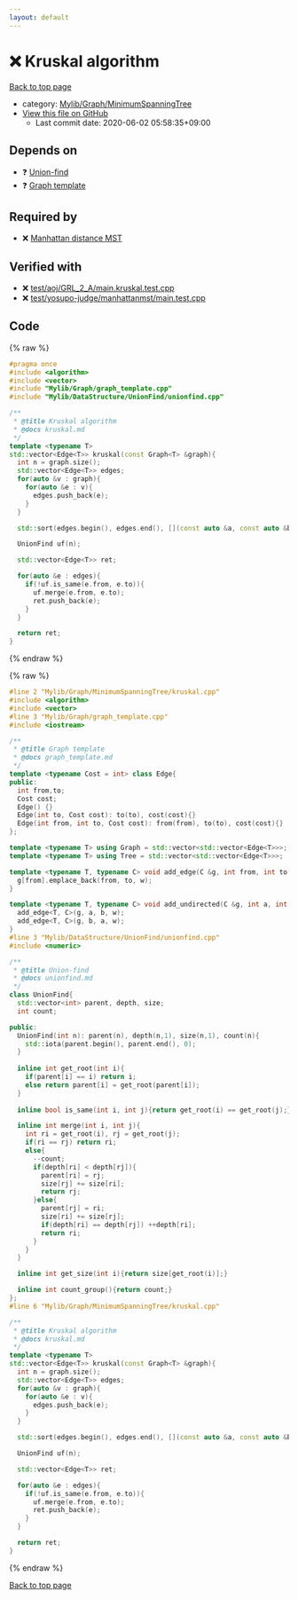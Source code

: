 ```yaml
---
layout: default
---
```


<!-- mathjax config similar to math.stackexchange -->
<script type="text/javascript" async
  src="https://cdnjs.cloudflare.com/ajax/libs/mathjax/2.7.5/MathJax.js?config=TeX-MML-AM_CHTML">
</script>
<script type="text/x-mathjax-config">
  MathJax.Hub.Config({
    TeX: { equationNumbers: { autoNumber: "AMS" }},
    tex2jax: {
      inlineMath: [ ['$','$'] ],
      processEscapes: true
    },
    "HTML-CSS": { matchFontHeight: false },
    displayAlign: "left",
    displayIndent: "2em"
  });
</script>

<script type="text/javascript" src="https://cdnjs.cloudflare.com/ajax/libs/jquery/3.4.1/jquery.min.js"></script>
<script src="https://cdn.jsdelivr.net/npm/jquery-balloon-js@1.1.2/jquery.balloon.min.js" integrity="sha256-ZEYs9VrgAeNuPvs15E39OsyOJaIkXEEt10fzxJ20+2I=" crossorigin="anonymous"></script>
<script type="text/javascript" src="../../../../assets/js/copy-button.js"></script>
<link rel="stylesheet" href="../../../../assets/css/copy-button.css" />


# :x: Kruskal algorithm

<a href="../../../../index.html">Back to top page</a>

* category: <a href="../../../../index.html#cb5ed95d97b7ee8efcbdf177a47dc7b7">Mylib/Graph/MinimumSpanningTree</a>
* <a href="{{ site.github.repository_url }}/blob/master/Mylib/Graph/MinimumSpanningTree/kruskal.cpp">View this file on GitHub</a>
    - Last commit date: 2020-06-02 05:58:35+09:00




## Depends on

* :question: <a href="../../DataStructure/UnionFind/unionfind.cpp.html">Union-find</a>
* :question: <a href="../graph_template.cpp.html">Graph template</a>


## Required by

* :x: <a href="manhattan_minimum_spanning_tree.cpp.html">Manhattan distance MST</a>


## Verified with

* :x: <a href="../../../../verify/test/aoj/GRL_2_A/main.kruskal.test.cpp.html">test/aoj/GRL_2_A/main.kruskal.test.cpp</a>
* :x: <a href="../../../../verify/test/yosupo-judge/manhattanmst/main.test.cpp.html">test/yosupo-judge/manhattanmst/main.test.cpp</a>


## Code

<a id="unbundled"></a>
{% raw %}
```cpp
#pragma once
#include <algorithm>
#include <vector>
#include "Mylib/Graph/graph_template.cpp"
#include "Mylib/DataStructure/UnionFind/unionfind.cpp"

/**
 * @title Kruskal algorithm
 * @docs kruskal.md
 */
template <typename T>
std::vector<Edge<T>> kruskal(const Graph<T> &graph){
  int n = graph.size();
  std::vector<Edge<T>> edges;
  for(auto &v : graph){
    for(auto &e : v){
      edges.push_back(e);
    }
  }

  std::sort(edges.begin(), edges.end(), [](const auto &a, const auto &b){return a.cost < b.cost;});

  UnionFind uf(n);

  std::vector<Edge<T>> ret;

  for(auto &e : edges){
    if(!uf.is_same(e.from, e.to)){
      uf.merge(e.from, e.to);
      ret.push_back(e);
    }
  }

  return ret;
}

```
{% endraw %}

<a id="bundled"></a>
{% raw %}
```cpp
#line 2 "Mylib/Graph/MinimumSpanningTree/kruskal.cpp"
#include <algorithm>
#include <vector>
#line 3 "Mylib/Graph/graph_template.cpp"
#include <iostream>

/**
 * @title Graph template
 * @docs graph_template.md
 */
template <typename Cost = int> class Edge{
public:
  int from,to;
  Cost cost;
  Edge() {}
  Edge(int to, Cost cost): to(to), cost(cost){}
  Edge(int from, int to, Cost cost): from(from), to(to), cost(cost){}
};

template <typename T> using Graph = std::vector<std::vector<Edge<T>>>;
template <typename T> using Tree = std::vector<std::vector<Edge<T>>>;

template <typename T, typename C> void add_edge(C &g, int from, int to, T w = 1){
  g[from].emplace_back(from, to, w);
}

template <typename T, typename C> void add_undirected(C &g, int a, int b, T w = 1){
  add_edge<T, C>(g, a, b, w);
  add_edge<T, C>(g, b, a, w);
}
#line 3 "Mylib/DataStructure/UnionFind/unionfind.cpp"
#include <numeric>

/**
 * @title Union-find
 * @docs unionfind.md
 */
class UnionFind{
  std::vector<int> parent, depth, size;
  int count;

public:
  UnionFind(int n): parent(n), depth(n,1), size(n,1), count(n){
    std::iota(parent.begin(), parent.end(), 0);
  }
  
  inline int get_root(int i){
    if(parent[i] == i) return i;
    else return parent[i] = get_root(parent[i]);
  }
  
  inline bool is_same(int i, int j){return get_root(i) == get_root(j);}

  inline int merge(int i, int j){
    int ri = get_root(i), rj = get_root(j);
    if(ri == rj) return ri;
    else{
      --count;
      if(depth[ri] < depth[rj]){
        parent[ri] = rj;
        size[rj] += size[ri];
        return rj;
      }else{
        parent[rj] = ri;
        size[ri] += size[rj];
        if(depth[ri] == depth[rj]) ++depth[ri];
        return ri;
      }
    }
  }

  inline int get_size(int i){return size[get_root(i)];}

  inline int count_group(){return count;}
};
#line 6 "Mylib/Graph/MinimumSpanningTree/kruskal.cpp"

/**
 * @title Kruskal algorithm
 * @docs kruskal.md
 */
template <typename T>
std::vector<Edge<T>> kruskal(const Graph<T> &graph){
  int n = graph.size();
  std::vector<Edge<T>> edges;
  for(auto &v : graph){
    for(auto &e : v){
      edges.push_back(e);
    }
  }

  std::sort(edges.begin(), edges.end(), [](const auto &a, const auto &b){return a.cost < b.cost;});

  UnionFind uf(n);

  std::vector<Edge<T>> ret;

  for(auto &e : edges){
    if(!uf.is_same(e.from, e.to)){
      uf.merge(e.from, e.to);
      ret.push_back(e);
    }
  }

  return ret;
}

```
{% endraw %}

<a href="../../../../index.html">Back to top page</a>

